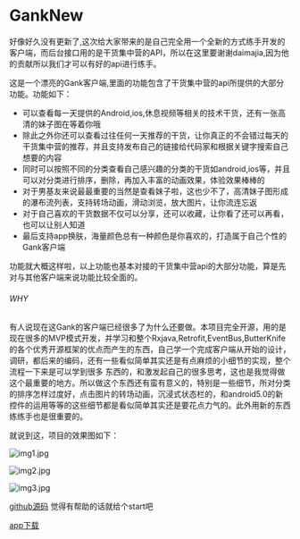 # GankNew

好像好久没有更新了,这次给大家带来的是自己完全用一个全新的方式练手开发的客户端，而后台接口用的是干货集中营的API，所以在这里要谢谢daimajia,因为他的贡献所以我们才可以有好的api进行练手。

这是一个漂亮的Gank客户端,里面的功能包含了干货集中营的api所提供的大部分功能。功能如下：

- 可以查看每一天提供的Android,ios,休息视频等相关的技术干货，还有一张高清的妹子图在等着你哦
- 除此之外你还可以查看过往任何一天推荐的干货，让你真正的不会错过每天的干货集中营的推荐，并且支持发布自己的链接给代码家和根据关键字搜索自己想要的内容
- 同时可以按照不同的分类查看自己感兴趣的分类的干货如android,ios等，并且可以对分类进行排序，删除，再加入丰富的动画效果，体验效果棒棒的
- 对于男基友来说最最重要的当然是查看妹子啦，这也少不了，高清妹子图形成的瀑布流列表，支持转场动画，滑动浏览，放大图片，让你流连忘返
- 对于自己喜欢的干货数据不仅可以分享，还可以收藏，让你看了还可以再看，也可以让别人知道
- 最后支持app换肤，海量颜色总有一种颜色是你喜欢的，打造属于自己个性的Gank客户端

功能就大概这样啦，以上功能也基本对接的干货集中营api的大部分功能，算是先对与其他客户端来说功能比较全面的。

###### WHY 
有人说现在这Gank的客户端已经很多了为什么还要做。本项目完全开源，用的是现在很多的MVP模式开发，并学习和整个Rxjava,Retrofit,EventBus,ButterKnife的各个优秀开源框架的优点而产生的东西，自己学一个完成客户端从开始的设计，调研，都后来的编码，还有一些看似简单其实还是有点麻烦的小细节的实现，整个流程一下来是可以学到很多
东西的，和激发起自己的很多思考，这也是我觉得做这个最重要的地方。所以做这个东西还有蛮有意义的，特别是一些细节，所对分类的排序怎样过度好，点击图片的转场动画，沉浸式状态栏的，和android5.0的新控件的运用等等的这些细节都是看似简单其实还是要花点力气的。此外用新的东西练练手也是很重要的。

就说到这，项目的效果图如下：

![img1.jpg](http://upload-images.jianshu.io/upload_images/925576-c7f4f1d84658b6fe.jpg?imageMogr2/auto-orient/strip%7CimageView2/2/w/1240)


![img2.jpg](http://upload-images.jianshu.io/upload_images/925576-e50a1f785c6e5a38.jpg?imageMogr2/auto-orient/strip%7CimageView2/2/w/1240)


![img3.jpg](http://upload-images.jianshu.io/upload_images/925576-ad3193f28e8ae2c2.jpg?imageMogr2/auto-orient/strip%7CimageView2/2/w/1240)

[github源码](https://github.com/jack921/GankNew)
觉得有帮助的话就给个start吧

[app下载](http://fir.im/j8c3)
